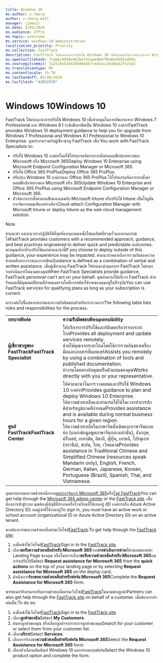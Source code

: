 ```yaml
---
title: Windows 10
ms.author: v-rberg
author: v-rberg-msft
manager: jimmuir
ms.date: 3/03/2020
ms.audience: ITPro
ms.topic: overview
ms.service: windows-10-administration
localization_priority: Priority
ms.collection: FastTrack
description: FastTrack ให้คําแนะนําการปรับใช้ Windows 10 เพื่อช่วยคุณในการอัพเกรดจาก Windows 7 Professional และ Windows 8.1 ระดับมืออาชีพเป็น Windows 10 องค์กร
ms.openlocfilehash: 71abbc8958e462bef41aae4bbf9bdda9503ed50e
ms.sourcegitcommit: 7a2535e510420496dabfcea5accbb36ab2fe21d2
ms.translationtype: MT
ms.contentlocale: th-TH
ms.lasthandoff: 03/30/2020
ms.locfileid: "43052519"
---
```

# <a name="windows-10"></a><span data-ttu-id="e6bf0-103">Windows 10</span><span class="sxs-lookup"><span data-stu-id="e6bf0-103">Windows 10</span></span>

<span data-ttu-id="e6bf0-104">FastTrack ให้คําแนะนําการปรับใช้ Windows 10 เพื่อช่วยคุณในการอัพเกรดจาก Windows 7 Professional และ Windows 8.1 ระดับมืออาชีพเป็น Windows 10 องค์กร</span><span class="sxs-lookup"><span data-stu-id="e6bf0-104">FastTrack provides Windows 10 deployment guidance to help you for upgrade from Windows 7 Professional and Windows 8.1 Professional to Windows 10 Enterprise.</span></span> <span data-ttu-id="e6bf0-105">คุณทํางานร่วมกับผู้เชี่ยวชาญ FastTrack เพื่อ:</span><span class="sxs-lookup"><span data-stu-id="e6bf0-105">You work with FastTrack Specialists to:</span></span>

- <span data-ttu-id="e6bf0-106">ปรับใช้ Windows 10 องค์กรโดยใช้โปรแกรมจัดการการตั้งค่าคอนฟิกปลายทางของ Microsoft หรือ Microsoft 365</span><span class="sxs-lookup"><span data-stu-id="e6bf0-106">Deploy Windows 10 Enterprise using Microsoft Endpoint Configuration Manager or Microsoft 365.</span></span>
- <span data-ttu-id="e6bf0-107">ปรับใช้ Office 365 ProPlus</span><span class="sxs-lookup"><span data-stu-id="e6bf0-107">Deploy Office 365 ProPlus.</span></span> 
- <span data-ttu-id="e6bf0-108">ปรับปรุง Windows 10 องค์กรและ Office 365 ProPlus ใช้โปรแกรมจัดการการตั้งค่าคอนฟิกปลายทางของ Microsoft หรือ 365</span><span class="sxs-lookup"><span data-stu-id="e6bf0-108">Update Windows 10 Enterprise and Office 365 ProPlus using Microsoft Endpoint Configuration Manager or Microsoft 365.</span></span>
- <span data-ttu-id="e6bf0-109">ตัวจัดการการตั้งค่าคอนฟิกแนบเมฆกับ Microsoft Intune หรือปรับใช้ Intune เป็นโซลูชันการจัดการเมฆเพียงอย่างเดียว</span><span class="sxs-lookup"><span data-stu-id="e6bf0-109">Cloud-attach Configuration Manager with Microsoft Intune or deploy Intune as the sole cloud management solution.</span></span>
  
> [!NOTE]
> <span data-ttu-id="e6bf0-110">คําแนะนํา และแนวทางปฏิบัติที่ดีที่สุดที่ออกแบบมาเพื่อให้ผลลัพธ์ที่รวดเร็วและคาดการณ์ได้</span><span class="sxs-lookup"><span data-stu-id="e6bf0-110">FastTrack provides customers with a recommended approach, guidance, and best practices engineered to deliver quick and predictable outcomes.</span></span> <span data-ttu-id="e6bf0-111">หากคุณเลือกที่จะปรับใช้นอกคําแนะนํานี้</span><span class="sxs-lookup"><span data-stu-id="e6bf0-111">If you choose to deploy outside of this guidance, your experience may be impacted.</span></span> <span data-ttu-id="e6bf0-112">คําแนะนําหมายถึงการรวมกันของความช่วยเหลือทางวาจาและการเขียน</span><span class="sxs-lookup"><span data-stu-id="e6bf0-112">Guidance is defined as a combination of verbal and written assistance.</span></span> <span data-ttu-id="e6bf0-113">เมื่อผู้เชี่ยวชาญ FastTrack ให้คําแนะนําบุคลากร FastTrack ไม่สามารถดําเนินการในนามของคุณ</span><span class="sxs-lookup"><span data-stu-id="e6bf0-113">When FastTrack Specialists provide guidance, FastTrack personnel can't act on your behalf.</span></span> <span data-ttu-id="e6bf0-114">คุณสามารถใช้บริการ FastTrack สําหรับแผนที่มีคุณสมบัติตามที่กําหนดตราบใดที่การสมัครใช้งานของคุณอยู่ในปัจจุบัน</span><span class="sxs-lookup"><span data-stu-id="e6bf0-114">You can use FastTrack services for qualifying plans as long as your subscription is current.</span></span>  
    
<span data-ttu-id="e6bf0-115">ตารางต่อไปนี้แสดงบทบาทและความรับผิดชอบสําหรับกระบวนการ</span><span class="sxs-lookup"><span data-stu-id="e6bf0-115">The following table lists roles and responsibilities for the process.</span></span>

|||
|:-----|:-----|
|<span data-ttu-id="e6bf0-116">**บทบาท**</span><span class="sxs-lookup"><span data-stu-id="e6bf0-116">**Role**</span></span> <br/> |<span data-ttu-id="e6bf0-117">**ความรับผิดชอบ**</span><span class="sxs-lookup"><span data-stu-id="e6bf0-117">**Responsibility**</span></span> <br/> |
|<span data-ttu-id="e6bf0-118">**ผู้เชี่ยวชาญของ FastTrack**</span><span class="sxs-lookup"><span data-stu-id="e6bf0-118">**FastTrack Specialist**</span></span> <br/> |<span data-ttu-id="e6bf0-119">ให้บริการการปรับใช้และอัปเดตบริการจากระยะไกล</span><span class="sxs-lookup"><span data-stu-id="e6bf0-119">Provides all deployment and update services remotely.</span></span>  <br/> <span data-ttu-id="e6bf0-120">ช่วยให้คุณจากระยะไกลโดยใช้การรวมกันของเครื่องมือและเอกสารที่เผยแพร่</span><span class="sxs-lookup"><span data-stu-id="e6bf0-120">Assists you remotely by using a combination of tools and published documentation.</span></span> <br/> <span data-ttu-id="e6bf0-121">ทํางานโดยตรงกับคุณหรือตัวแทนของคุณ</span><span class="sxs-lookup"><span data-stu-id="e6bf0-121">Works directly with you or your representative.</span></span>|
|<span data-ttu-id="e6bf0-122">**ศูนย์ FastTrack**</span><span class="sxs-lookup"><span data-stu-id="e6bf0-122">**FastTrack Center**</span></span>  <br/> |<span data-ttu-id="e6bf0-123">ให้คําแนะนําในการวางแผนและปรับใช้ Windows 10 องค์กร</span><span class="sxs-lookup"><span data-stu-id="e6bf0-123">Provides guidance to plan and deploy Windows 10 Enterprise.</span></span>   <br/> <span data-ttu-id="e6bf0-124">ให้ความช่วยเหลือและสามารถใช้ได้ในเวลาทําการปกติสําหรับภูมิภาคที่กําหนด</span><span class="sxs-lookup"><span data-stu-id="e6bf0-124">Provides assistance and is available during normal business hours for a given region.</span></span> <br/> <span data-ttu-id="e6bf0-125">ให้ความช่วยเหลือในภาษาจีนดั้งเดิมและภาษาจีนแบบย่อ (แหล่งข้อมูลพูดภาษาจีนกลางเท่านั้น), อังกฤษ, ฝรั่งเศส, เยอรมัน, อิตาลี, ญี่ปุ่น, เกาหลี, โปรตุเกส (บราซิล), สเปน, ไทย, เวียดนาม</span><span class="sxs-lookup"><span data-stu-id="e6bf0-125">Provides assistance in Traditional Chinese and Simplified Chinese (resources speak Mandarin only), English, French, German, Italian, Japanese, Korean, Portuguese (Brazil), Spanish, Thai, and Vietnamese.</span></span>|
 
<span data-ttu-id="e6bf0-126">คุณสามารถขอความช่วยเหลือจาก[ศูนย์การจัดการ Microsoft 365](https://go.microsoft.com/fwlink/?linkid=2032704)หรือ[ไซต์ FastTrack](https://go.microsoft.com/fwlink/?linkid=780698)</span><span class="sxs-lookup"><span data-stu-id="e6bf0-126">You can get help through the [Microsoft 365 admin center](https://go.microsoft.com/fwlink/?linkid=2032704) or the [FastTrack site](https://go.microsoft.com/fwlink/?linkid=780698).</span></span> <span data-ttu-id="e6bf0-127">เมื่อต้องการเข้าสู่ระบบ คุณต้องมีบัญชีที่ทํางานหรือโรงเรียนที่ใช้งานอยู่ (ID องค์กรหรือ Azure Active Directory ID) บนผู้เช่าที่ใช้งานอยู่</span><span class="sxs-lookup"><span data-stu-id="e6bf0-127">To sign in, you must have an active work or school account (organizational ID or Azure Active Directory ID) on an active tenant.</span></span> 

<span data-ttu-id="e6bf0-128">หากต้องการขอความช่วยเหลือผ่านเว็บไซต์[FastTrack](https://go.microsoft.com/fwlink/?linkid=780698):</span><span class="sxs-lookup"><span data-stu-id="e6bf0-128">To get help through the [FastTrack site](https://go.microsoft.com/fwlink/?linkid=780698):</span></span> 
1.    <span data-ttu-id="e6bf0-129">ลงชื่อเข้าใช้เว็บไซต์[FastTrack](https://go.microsoft.com/fwlink/?linkid=780698)</span><span class="sxs-lookup"><span data-stu-id="e6bf0-129">Sign in to the [FastTrack site](https://go.microsoft.com/fwlink/?linkid=780698).</span></span> 
2.    <span data-ttu-id="e6bf0-130">เลือก**ขอรับความช่วยเหลือสําหรับ Microsoft 365**จาก**การดําเนินการด่วน**ที่ด้านบนของหน้า Landing Page ของคุณ หรือโดยการเลือก**ขอรับความช่วยเหลือสําหรับ Microsoft 365**บนการ์ดปรับใช้</span><span class="sxs-lookup"><span data-stu-id="e6bf0-130">Select **Request assistance for Microsoft 365** from the **quick actions** on the top of your landing page or by selecting **Request assistance for Microsoft 365** on the deploy card.</span></span>
3.    <span data-ttu-id="e6bf0-131">ดําเนินการ**ร้องขอความช่วยเหลือสําหรับฟอร์ม Microsoft 365**</span><span class="sxs-lookup"><span data-stu-id="e6bf0-131">Complete the **Request Assistance for Microsoft 365** form.</span></span>
  
<span data-ttu-id="e6bf0-132">พาร์ทเนอร์ยังสามารถรับความช่วยเหลือผ่านเว็บไซต์[FastTrack](https://go.microsoft.com/fwlink/?linkid=780698)ในนามของลูกค้า</span><span class="sxs-lookup"><span data-stu-id="e6bf0-132">Partners can also get help through the [FastTrack site](https://go.microsoft.com/fwlink/?linkid=780698) on behalf of a customer.</span></span> <span data-ttu-id="e6bf0-133">เมื่อต้องการทําเช่นนั้น:</span><span class="sxs-lookup"><span data-stu-id="e6bf0-133">To do so:</span></span>
1.    <span data-ttu-id="e6bf0-134">ลงชื่อเข้าใช้เว็บไซต์[FastTrack](https://go.microsoft.com/fwlink/?linkid=780698)</span><span class="sxs-lookup"><span data-stu-id="e6bf0-134">Sign in to the [FastTrack site](https://go.microsoft.com/fwlink/?linkid=780698).</span></span> 
2.    <span data-ttu-id="e6bf0-135">เลือก**ลูกค้าของฉัน**</span><span class="sxs-lookup"><span data-stu-id="e6bf0-135">Select **My Customers**.</span></span>
3.    <span data-ttu-id="e6bf0-136">ค้นหาลูกค้าของคุณ หรือเลือกลูกค้าจากรายการลูกค้าของคุณ</span><span class="sxs-lookup"><span data-stu-id="e6bf0-136">Search for your customer or select them from your customer list.</span></span>
4.    <span data-ttu-id="e6bf0-137">เลือก**บริการ**</span><span class="sxs-lookup"><span data-stu-id="e6bf0-137">Select **Services**.</span></span>
5.    <span data-ttu-id="e6bf0-138">เลือกการร้องขอ**ความช่วยเหลือสําหรับฟอร์ม Microsoft 365**</span><span class="sxs-lookup"><span data-stu-id="e6bf0-138">Select the **Request Assistance for Microsoft 365** form.</span></span>
6.    <span data-ttu-id="e6bf0-139">เลือกตัวเลือกผลิตภัณฑ์ Windows 10 และกรอกแบบฟอร์ม</span><span class="sxs-lookup"><span data-stu-id="e6bf0-139">Select the Windows 10 product option and complete the form.</span></span>
 
